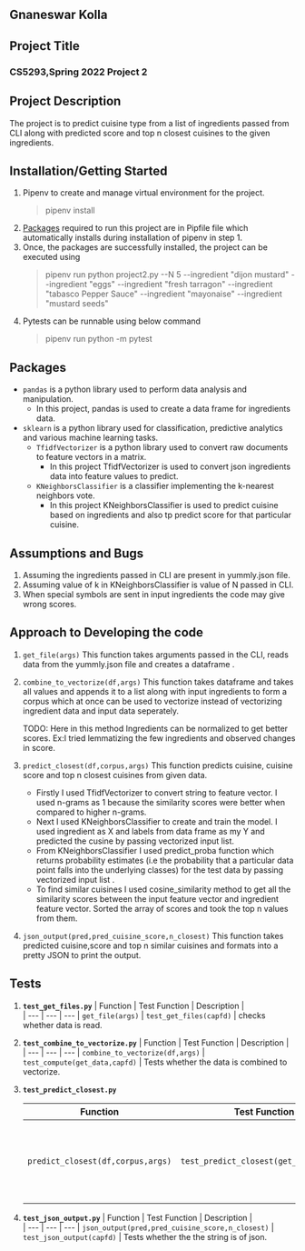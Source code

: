 ## Gnaneswar Kolla

## Project Title

### CS5293,Spring 2022 Project 2

## Project Description

The project is to predict cuisine type from a list of ingredients passed from CLI along with predicted score and top n closest cuisines to the given ingredients.

## Installation/Getting Started

1. Pipenv to create and manage virtual environment for the project.     
    > pipenv install
2. [Packages](#packages) required to run this project are in Pipfile file which automatically installs during installation of pipenv in step 1.
3. Once, the packages are successfully installed, the project can be executed using 
    > pipenv run python project2.py --N 5 --ingredient "dijon mustard" --ingredient "eggs" --ingredient "fresh tarragon" --ingredient "tabasco Pepper Sauce" --ingredient "mayonaise" --ingredient "mustard seeds"
4. Pytests can be runnable using below command
    > pipenv run python -m pytest

## Packages

- `pandas` is a python library used to perform data analysis and manipulation.
    - In this project, pandas is used to create a data frame for ingredients data.
- `sklearn` is a python library used for classification, predictive analytics and various machine learning tasks.
    - `TfidfVectorizer` is a python library used to convert raw documents to feature vectors in a matrix.
        - In this project TfidfVectorizer is used to convert json ingredients data into feature values to predict.
    - `KNeighborsClassifier` is a classifier implementing the k-nearest neighbors vote.
        - In this project KNeighborsClassifier is used to predict cuisine based on ingredients and also tp predict score for that particular cuisine.
## Assumptions and Bugs

1. Assuming the ingredients passed in CLI are present in yummly.json file.
2. Assuming value of k in KNeighborsClassifier is value of N passed in CLI.
3. When special symbols are sent in input ingredients the code may give wrong scores.

##  Approach to Developing the code

1. `get_file(args)` 
    This function takes arguments passed in the CLI, reads data from the yummly.json file and creates a dataframe . 

2. `combine_to_vectorize(df,args)` This function takes dataframe and takes all values and appends it to a list along with input ingredients to form a corpus which at once can be used to vectorize instead of vectorizing ingredient data and input data seperately.

    TODO: Here in this method Ingredients can be normalized to get better scores. Ex:I tried lemmatizing the few ingredients and observed changes in score.  

3. `predict_closest(df,corpus,args)` This function predicts cuisine, cuisine score and top n closest cuisines from given data.
    - Firstly I used TfidfVectorizer to convert string to feature vector. I used n-grams as 1 because the similarity scores were better when compared to higher n-grams. 
    - Next I used KNeighborsClassifier to create and train the model. I used ingredient as X and labels from data frame as my Y and predicted the cusine by passing vectorized input list.
    - From KNeighborsClassifier I used predict_proba function which returns probability estimates (i.e the probability that a particular data point falls into the underlying classes) for the test data by passing vectorized input list .
    -  To find similar cuisines I used cosine_similarity method to get all the similarity scores between the input feature vector and ingredient feature vector.  Sorted the array of scores and took the top n values from them.
4. `json_output(pred,pred_cuisine_score,n_closest)` This function takes predicted cuisine,score and top n similar cuisines and formats into a pretty JSON to print the output.

## Tests

1. **`test_get_files.py`**
    | Function | Test Function | Description  |   
    |   --- |   --- |   ---
    |   `get_file(args)`    |    `test_get_files(capfd)`    |    checks whether data is read.
   
2. **`test_combine_to_vectorize.py`**
    | Function | Test Function | Description  |   
    |   --- |   --- |   ---
    |   `combine_to_vectorize(df,args)`    |    `test_compute(get_data,capfd)`    |    Tests whether the data is combined to vectorize.
    
3. **`test_predict_closest.py`**
    
    | Function | Test Function | Description  |   
    |   --- |   --- |   ---
    |   `predict_closest(df,corpus,args)`    |    `test_predict_closest(get_data,capfd)`    |    Test whether the cuisine ,score and top n values are generated.

4. **`test_json_output.py`**
    | Function | Test Function | Description  |   
    |   --- |   --- |   ---
    |   `json_output(pred,pred_cuisine_score,n_closest)`    |    `test_json_output(capfd)`    |    Tests whether the the string is of json.
